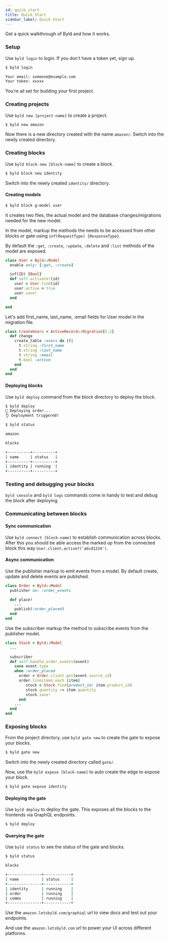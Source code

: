 ```yaml
---
id: quick_start
title: Quick Start
sidebar_label: Quick Start
---
```


Get a quick walkthrough of Byld and how it works.

### Setup

Use `byld login` to login. If you don't have a token yet, sign up.

```sh
$ byld login

Your email: someone@example.com
Your token: xxxxx
```

You’re all set for building your first project.

### Creating projects

Use `byld new [project-name]` to create a project.

```sh
$ byld new amazon
```

Now there is a new directory created with the name `amazon/`. Switch into the newly created directory.

### Creating blocks

Use `byld block new [block-name]` to create a block.

```sh
$ byld block new identity
```

Switch into the newly created `identity/` directory.

#### Creating models

```sh
$ byld block g:model user
```

It creates two files, the actual model and the database changes/migrations needed for the new model. 

In the model, markup the methods the needs to be accessed from other blocks or gate using `inf(RequestType) {ResponseType}`. 

By default the `:get`, `:create`, `:update`, `:delete` and `:list` methods of the model are exposed.

```ruby
class User < Byld::Model
  enable only: [:get, :create]

  inf(ID) {Bool}
  def self.activate!(id)
    user = User.find(id)
    user.active = true
    user.save!
  end

end
```

Let's add first_name, last_name, :email fields for User model in the migration file.

```ruby
class CreateUsers < ActiveRecord::Migration[5.2]
  def change
    create_table :users do |t|
      t.string :first_name
      t.string :last_name
      t.string :email
      t.bool :active
    end
  end
end
```

#### Deploying blocks

Use `byld deploy` command from the block directory to deploy the block.

```sh
$ byld deploy
🤞 Deploying order...
👌 Deployment triggered!
```

```sh
$ byld status

amazon

blocks

+----------+----------+
| name     | status   |
+----------+----------+
| identity | running  |
+----------+----------+
```

### Testing and debugging your blocks

`byld console` and `byld logs` commands come in handy to test and debug the block after deploying.

### Communicating between blocks

#### Sync communication

Use `byld connect [block-name]` to establish communication across blocks. After this you should be able access the marked up from the connected block this way `User.client.active?('abcd1234')`.


#### Async communication

Use the publisher markup to emit events from a model. By default create, update and delete events are published.

```ruby
class Order < Byld::Model
  publisher on: :order_events

  def place!
    ...
    publish(:order_placed)
  end
end
```

Use the subscriber markup the method to subscribe events from the publisher model. 

```ruby
class Stock < Byld::Model
  ...

  subscriber
  def self.handle_order_events(event)
    case event.type
    when :order_placed
      order = Order.client.get(event.source_id)
      order.lineitems.each |item|
         stock = Stock.find(product_id: item.product_id)
         stock.quantity -= item.quantity
         stock.save!
      end
    ...
  end
end
```

### Exposing blocks

From the project directory, use `byld gate new` to create the gate to expose your blocks.

```sh
$ byld gate new
```

Switch into the newly created directory called `gate/`.

Now, use the `byld expose [block-name]` to auto create the edge to expose your block.

```sh
$ byld gate expose identity
```


#### Deploying the gate

Use `byld deploy` to deploy the gate. This exposes all the blocks to the frontends via GraphQL endpoints.

```sh
$ byld deploy
```

#### Querying the gate

Use `byld status` to see the status of the gate and blocks.

```sh
$ byld status

blocks

+---------------+------------+
| name          | status     |
+---------------+------------+
| identity      | running    |
| order         | running    |
| comms         | running    |
+---------------+------------+
```

Use the `amazon.letsbyld.com/graphiql` url to view docs and test out your endpoints. 

And use the `amazon.letsbyld.com` url to power your UI across different platforms.

